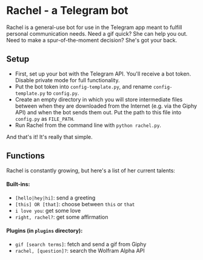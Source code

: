 # Rachel - a Telegram bot
Rachel is a general-use bot for use in the Telegram app meant to fulfill personal communication needs. Need a gif quick? She can help you out. Need to make a spur-of-the-moment decision? She's got your back.


## Setup
- First, set up your bot with the Telegram API. You'll receive a bot token. Disable private mode for full functionality.
- Put the bot token into `config-template.py`, and rename `config-template.py` to `config.py`. 
- Create an empty directory in which you will store intermediate files between when they are downloaded from the Internet (e.g. via the Giphy API) and when the bot sends them out. Put the path to this file into `config.py` as `FILE_PATH`.
- Run Rachel from the command line with `python rachel.py`.

And that's it! It's really that simple.

## Functions
Rachel is constantly growing, but here's a list of her current talents:
#### Built-ins:
- `[hello|hey|hi]`: send a greeting
- `[this] OR [that]`: choose between `this` or `that`
- `i love you`: get some love
- `right, rachel?`: get some affirmation

#### Plugins (in `plugins` directory):
- `gif [search terms]`: fetch and send a gif from Giphy
- `rachel, [question]?`: search the Wolfram Alpha API